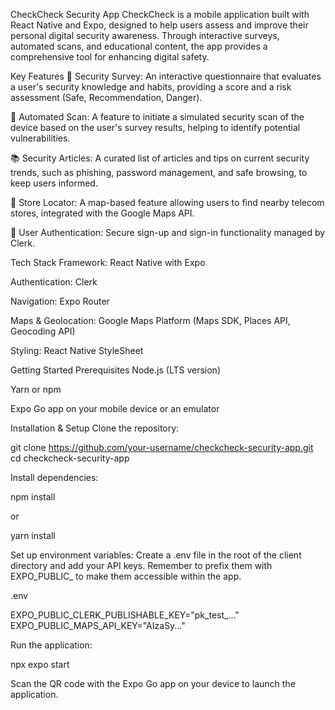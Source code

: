 CheckCheck Security App
CheckCheck is a mobile application built with React Native and Expo, designed to help users assess and improve their personal digital security awareness. Through interactive surveys, automated scans, and educational content, the app provides a comprehensive tool for enhancing digital safety.

Key Features
🔐 Security Survey: An interactive questionnaire that evaluates a user's security knowledge and habits, providing a score and a risk assessment (Safe, Recommendation, Danger).

📲 Automated Scan: A feature to initiate a simulated security scan of the device based on the user's survey results, helping to identify potential vulnerabilities.

📚 Security Articles: A curated list of articles and tips on current security trends, such as phishing, password management, and safe browsing, to keep users informed.

📍 Store Locator: A map-based feature allowing users to find nearby telecom stores, integrated with the Google Maps API.

👤 User Authentication: Secure sign-up and sign-in functionality managed by Clerk.

Tech Stack
Framework: React Native with Expo

Authentication: Clerk

Navigation: Expo Router

Maps & Geolocation: Google Maps Platform (Maps SDK, Places API, Geocoding API)

Styling: React Native StyleSheet

Getting Started
Prerequisites
Node.js (LTS version)

Yarn or npm

Expo Go app on your mobile device or an emulator

Installation & Setup
Clone the repository:

git clone https://github.com/your-username/checkcheck-security-app.git
cd checkcheck-security-app

Install dependencies:

npm install

or

yarn install

Set up environment variables:
Create a .env file in the root of the client directory and add your API keys. Remember to prefix them with EXPO_PUBLIC_ to make them accessible within the app.

.env

EXPO_PUBLIC_CLERK_PUBLISHABLE_KEY="pk_test_..."
EXPO_PUBLIC_MAPS_API_KEY="AIzaSy..."

Run the application:

npx expo start

Scan the QR code with the Expo Go app on your device to launch the application.
